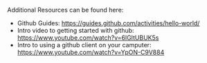 Additional Resources can be found here:

- Github Guides: https://guides.github.com/activities/hello-world/
- Intro video to getting started with github: https://www.youtube.com/watch?v=6lGItUBUK5s
- Intro to using a github client on your camputer: https://www.youtube.com/watch?v=YpON-C9V884
